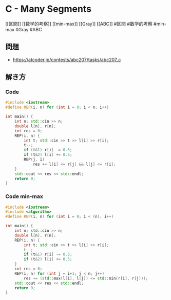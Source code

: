 # C - Many Segments
[[区間]] [[数学的考察]] [[min-max]] [[Gray]] [[ABC]]
#区間 #数学的考察 #min-max #Gray #ABC 

## 問題
- https://atcoder.jp/contests/abc207/tasks/abc207_c

## 解き方
### Code
```c++
#include <iostream>
#define REP(i, n) for (int i = 0; i < n; i++)

int main() {
    int n; std::cin >> n;
    double l[n], r[n];
    int res = 0;
    REP(i, n) {
        int t; std::cin >> t >> l[i] >> r[i];
        t--;
        if (t&1) r[i] -= 0.5;
        if (t&2) l[i] += 0.5;
        REP(j, i)
            res += l[i] <= r[j] && l[j] <= r[i];
    }
    std::cout << res << std::endl;
    return 0;
}
```

### Code min-max
```c++
#include <iostream>
#include <algorithm>
#define REP(i, n) for (int i = 0; i < (n); i++)

int main() {
    int n; std::cin >> n;
    double l[n], r[n];
    REP(i, n) {
        int t; std::cin >> t >> l[i] >> r[i];
        t--;
        if (t&1) r[i] -= 0.5;
        if (t&2) l[i] += 0.5;
    }
    int res = 0;
    REP(i, n) for (int j = i+1; j < n; j++)
        res += (std::max(l[i], l[j]) <= std::min(r[i], r[j]));
    std::cout << res << std::endl;
    return 0;
}
```
